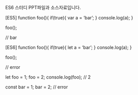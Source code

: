 ES6 스터디 PPT파일과 소스자료입니다.

<LET>
  
[ES5]
function foo(){
	if(true){
		var a = ‘bar’;
	}
	console.log(a);
}

foo();

// bar

[ES6]
function foo(){
	if(true){
		let a = ‘bar’;
	}
	console.log(a);
}

foo();

// error

<CONST>
let foo = 1;
foo = 2;
console.log(foo);
// 2 

const bar = 1;
bar = 2;
// error





